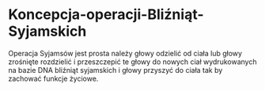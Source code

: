 # Koncepcja-operacji-Bliźniąt-Syjamskich
Operacja Syjamsów jest prosta należy głowy odzielić od ciała lub głowy zrośnięte rozdzielić i przeszczepić te głowy do nowych ciał wydrukowanych na bazie DNA bliźniąt syjamskich i głowy przyszyć do ciała tak by zachować funkcje życiowe. 

